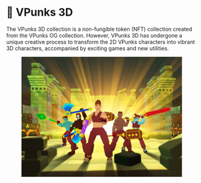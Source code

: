 # 🤺 VPunks 3D

The VPunks 3D collection is a non-fungible token (NFT) collection created from the VPunks OG collection. However, VPunks 3D has undergone a unique creative process to transform the 2D VPunks characters into vibrant 3D characters, accompanied by exciting games and new utilities.

<figure><img src="../../.gitbook/assets/img 6.1.png" alt=""><figcaption></figcaption></figure>
